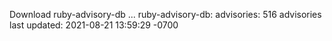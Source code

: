 Download ruby-advisory-db ...
ruby-advisory-db:
  advisories:	516 advisories
  last updated:	2021-08-21 13:59:29 -0700
